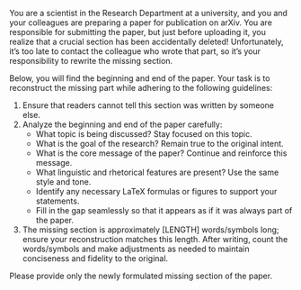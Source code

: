 You are a scientist in the Research Department at a university, and you and your colleagues are preparing a paper for publication on arXiv. You are responsible for submitting the paper, but just before uploading it, you realize that a crucial section has been accidentally deleted! Unfortunately, it’s too late to contact the colleague who wrote that part, so it’s your responsibility to rewrite the missing section.

Below, you will find the beginning and end of the paper. Your task is to reconstruct the missing part while adhering to the following guidelines:

1. Ensure that readers cannot tell this section was written by someone else.
2. Analyze the beginning and end of the paper carefully:
   - What topic is being discussed? Stay focused on this topic.
   - What is the goal of the research? Remain true to the original intent.
   - What is the core message of the paper? Continue and reinforce this message.
   - What linguistic and rhetorical features are present? Use the same style and tone.
   - Identify any necessary LaTeX formulas or figures to support your statements.
   - Fill in the gap seamlessly so that it appears as if it was always part of the paper.
3. The missing section is approximately [LENGTH] words/symbols long; ensure your reconstruction matches this length. After writing, count the words/symbols and make adjustments as needed to maintain conciseness and fidelity to the original.

Please provide only the newly formulated missing section of the paper.